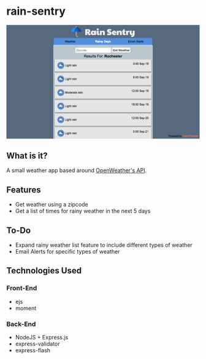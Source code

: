 # rain-sentry
![Screenshot of the UI](misc/Screenshot-2.png)
## What is it?
A small weather app based around [OpenWeather's API](https://openweathermap.org/api).

## Features
* Get weather using a zipcode
* Get a list of times for rainy weather in the next 5 days

## To-Do
* Expand rainy weather list feature to include different types of weather
* Email Alerts for specific types of weather

## Technologies Used
### Front-End
* ejs
* moment
### Back-End
* NodeJS + Express.js
* express-validator
* express-flash
